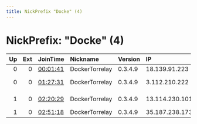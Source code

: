 ```yaml
---
title: NickPrefix "Docke" (4)
---
```


# NickPrefix: "Docke" (4)

|   Up |   Ext | JoinTime                                                                                            | Nickname       | Version   | IP             | AS               | CC   |   ORp |   Dirp | OS    | Contact   |   eFamMembers |
|-----:|------:|:----------------------------------------------------------------------------------------------------|:---------------|:----------|:---------------|:-----------------|:-----|------:|-------:|:------|:----------|--------------:|
|    0 |     0 | [00:01:41](https://metrics.torproject.org/rs.html#details/E623F6195EB04A92D52446A5AF8D1B59370DEA67) | DockerTorrelay | 0.3.4.9   | 18.139.91.223  | None             | us   |  9001 |      0 | Linux | Anonymous |             1 |
|    0 |     0 | [01:27:31](https://metrics.torproject.org/rs.html#details/A5C1F3B4FF118CEA6605729D0554399E093A7841) | DockerTorrelay | 0.3.4.9   | 3.112.210.222  | Amazon.com, Inc. | jp   |  9001 |      0 | Linux | Anonymous |             1 |
|    1 |     0 | [02:20:29](https://metrics.torproject.org/rs.html#details/28E8E69D8BA1D31E5353346D38E27C400EFE3C04) | DockerTorrelay | 0.3.4.9   | 13.114.230.101 | Amazon.com, Inc. | jp   |  9001 |      0 | Linux | Anonymous |             1 |
|    1 |     0 | [02:51:18](https://metrics.torproject.org/rs.html#details/6BC03615963199BFA68EDC6CDBFAB8005E53A1EB) | DockerTorrelay | 0.3.4.9   | 35.187.238.173 | Google LLC       | us   |  9001 |      0 | Linux | Anonymous |             1 |
